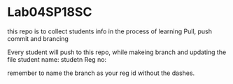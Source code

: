 # Lab04SP18SC
this repo is to collect students info in the process of learning Pull, push commit and brancing

Every student will push to this repo, while makeing branch and updating the file 
student name: 
studetn Reg no: 


remember to name the branch as your reg id without the dashes.
